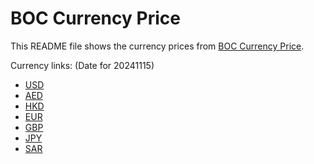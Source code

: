 # BOC Currency Price

This README file shows the currency prices from [BOC Currency Price](https://www.boc.cn/sourcedb/whpj/).

Currency links: (Date for 20241115)

- [USD](https://bocurrencyprice.techina.science/BOC_CURRENCY_PRICE/USD/20241115.json)
- [AED](https://bocurrencyprice.techina.science/BOC_CURRENCY_PRICE/AED/20241115.json)
- [HKD](https://bocurrencyprice.techina.science/BOC_CURRENCY_PRICE/HKD/20241115.json)
- [EUR](https://bocurrencyprice.techina.science/BOC_CURRENCY_PRICE/EUR/20241115.json)
- [GBP](https://bocurrencyprice.techina.science/BOC_CURRENCY_PRICE/GBP/20241115.json)
- [JPY](https://bocurrencyprice.techina.science/BOC_CURRENCY_PRICE/JPY/20241115.json)
- [SAR](https://bocurrencyprice.techina.science/BOC_CURRENCY_PRICE/SAR/20241115.json)
